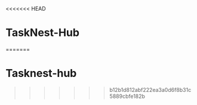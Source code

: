 <<<<<<< HEAD
# TaskNest-Hub
=======
# Tasknest-hub
>>>>>>> b12b1d812abf222ea3a0d6f8b31c5889cbfe182b
